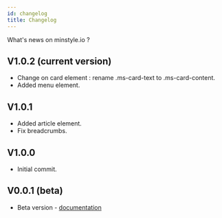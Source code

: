 ```yaml
---
id: changelog
title: Changelog
---
```


What's news on minstyle.io ?

## V1.0.2 (current version)
* Change on card element : rename .ms-card-text to .ms-card-content.
* Added menu element.

## V1.0.1
* Added article element.
* Fix breadcrumbs.

## V1.0.0
* Initial commit.


## V0.0.1 (beta)
* Beta version - [documentation](https://v0.minstyle.io)